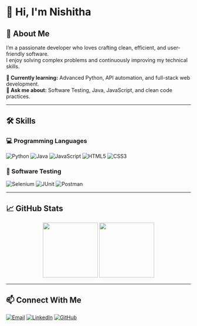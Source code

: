 # 👋 Hi, I'm Nishitha

## 🧠 About Me
I’m a passionate developer who loves crafting clean, efficient, and user-friendly software.  
I enjoy solving complex problems and continuously improving my technical skills.

**🌱 Currently learning:** Advanced Python, API automation, and full-stack web development.  
**💬 Ask me about:** Software Testing, Java, JavaScript, and clean code practices.  

---

## 🛠️ Skills

### 💻 Programming Languages
<p>
  <img alt="Python" src="https://img.shields.io/badge/Python-3776AB?style=for-the-badge&logo=python&logoColor=white"/>
  <img alt="Java" src="https://img.shields.io/badge/Java-ED8B00?style=for-the-badge&logo=openjdk&logoColor=white"/>
  <img alt="JavaScript" src="https://img.shields.io/badge/JavaScript-F7DF1E?style=for-the-badge&logo=javascript&logoColor=black"/>
  <img alt="HTML5" src="https://img.shields.io/badge/HTML5-E34F26?style=for-the-badge&logo=html5&logoColor=white"/>
  <img alt="CSS3" src="https://img.shields.io/badge/CSS3-1572B6?style=for-the-badge&logo=css3&logoColor=white"/>
</p>

### 🧪 Software Testing
<p>
  <img alt="Selenium" src="https://img.shields.io/badge/Selenium-43B02A?style=for-the-badge&logo=selenium&logoColor=white"/>
  <img alt="JUnit" src="https://img.shields.io/badge/JUnit-25A162?style=for-the-badge&logo=junit5&logoColor=white"/>
  <img alt="Postman" src="https://img.shields.io/badge/Postman-FF6C37?style=for-the-badge&logo=postman&logoColor=white"/>
</p>

---

## 📈 GitHub Stats
<p align="center">
  <img src="https://github-readme-stats.vercel.app/api?username=nishithanishi06&show_icons=true&theme=tokyonight" height="150"/>
  <img src="https://github-readme-streak-stats.herokuapp.com/?user=nishithanishi06&theme=tokyonight" height="150"/>
</p>

---

## 📫 Connect With Me
<p>
  <a href="mailto:nishithamahesh07@gmail.com"><img alt="Email" src="https://img.shields.io/badge/Email-D14836?style=for-the-badge&logo=gmail&logoColor=white"/></a>
  <a href="https://linkedin.com/in/https://www.linkedin.com/in/nishitha-nishi-7013472b1?utm_source=share&utm_campaign=share_via&utm_content=profile&utm_medium=android_app"><img alt="LinkedIn" src="https://img.shields.io/badge/LinkedIn-0A66C2?style=for-the-badge&logo=linkedin&logoColor=white"/></a>
  <a href="https://github.com/nishithanishi06"><img alt="GitHub" src="https://img.shields.io/badge/GitHub-000000?style=for-the-badge&logo=github&logoColor=white"/></a>
</p>
